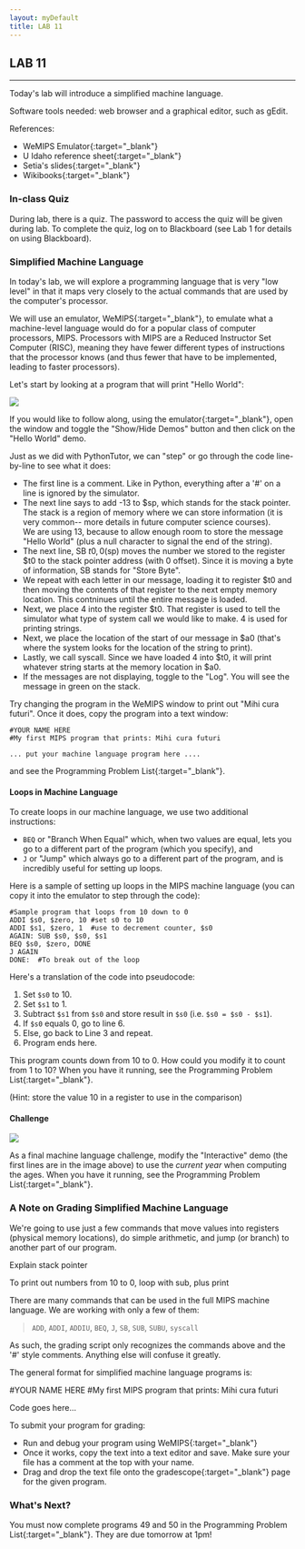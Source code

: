 ```yaml
---
layout: myDefault 
title: LAB 11  
---  
```

<style>  
table {
    border-collapse: collapse;
}
table, td, th {
    text-align: left;
    padding: 8px;
    padding-bottom: 6px;
    border: 1px solid #dee1e4;
}
tr:nth-child(even) {background-color: #fafafa;}
tr:nth-child(odd) {background-color: #ffffff;}
hr.style-six {
    border: 0;
    height: 0;
    border-top: 1px solid rgba(0, 0, 0, 0.1);
    border-bottom: 1px solid rgba(255, 255, 255, 0.3);
}
a:link {
    text-decoration: none;
}
a:visited {
    text-decoration: none;
    color: blue;
}
a:hover {
    text-decoration: none;
}
a:active {
    text-decoration: none;
}
</style>  
## LAB 11  
---  

Today's lab will introduce a simplified machine language.

Software tools needed: web browser and a graphical editor, such as gEdit.

References:

*   [WeMIPS Emulator](http://rivoire.cs.sonoma.edu/cs351/wemips/){:target="_blank"}
*   [U Idaho reference sheet](http://www.mrc.uidaho.edu/mrc/people/jff/digital/MIPSir.html){:target="_blank"}
*   [Setia's slides](https://cs.gmu.edu/~setia/cs365-S02/class3.pdf){:target="_blank"}
*   [Wikibooks](https://en.wikibooks.org/wiki/MIPS_Assembly/Instruction_Formats){:target="_blank"}

### In-class Quiz

During lab, there is a [quiz](quizzes.html). The password to access the quiz will be given during lab. To complete the quiz, log on to Blackboard (see [Lab 1](lab_01.html) for details on using Blackboard).

### Simplified Machine Language

In today's lab, we will explore a programming language that is very "low level" in that it maps very closely to the actual commands that are used by the computer's processor.

We will use an emulator, [WeMIPS](http://rivoire.cs.sonoma.edu/cs351/wemips/){:target="_blank"}, to emulate what a machine-level language would do for a popular class of computer processors, MIPS. Processors with MIPS are a Reduced Instructor Set Computer (RISC), meaning they have fewer different types of instructions that the processor knows (and thus fewer that have to be implemented, leading to faster processors).

Let's start by looking at a program that will print "Hello World":

![](mipsHello.png)

If you would like to follow along, using the [emulator](http://rivoire.cs.sonoma.edu/cs351/wemips/){:target="_blank"}, open the window and toggle the "Show/Hide Demos" button and then click on the "Hello World" demo.

Just as we did with PythonTutor, we can "step" or go through the code line-by-line to see what it does:

*   The first line is a comment. Like in Python, everything after a '#' on a line is ignored by the simulator.
*   The next line says to add -13 to $sp, which stands for the stack pointer. The stack is a region of memory where we can store information (it is very common-- more details in future computer science courses).  
    We are using 13, because to allow enough room to store the message "Hello World" (plus a null character to signal the end of the string).
*   The next line, SB $t0, 0($sp) moves the number we stored to the register $t0 to the stack pointer address (with 0 offset). Since it is moving a byte of information, SB stands for "Store Byte".
*   We repeat with each letter in our message, loading it to register $t0 and then moving the contents of that register to the next empty memory location. This contninues until the entire message is loaded.
*   Next, we place 4 into the register $t0. That register is used to tell the simulator what type of system call we would like to make. 4 is used for printing strings.
*   Next, we place the location of the start of our message in $a0 (that's where the system looks for the location of the string to print).
*   Lastly, we call syscall. Since we have loaded 4 into $t0, it will print whatever string starts at the memory location in $a0.
*   If the messages are not displaying, toggle to the "Log". You will see the message in green on the stack.

Try changing the program in the WeMIPS window to print out "Mihi cura futuri". Once it does, copy the program into a text window:

    #YOUR NAME HERE
    #My first MIPS program that prints: Mihi cura futuri

    ... put your machine language program here ....

and see the [Programming Problem List](assignments.html){:target="_blank"}.

#### Loops in Machine Language

To create loops in our machine language, we use two additional instructions:

*   `BEQ` or "Branch When Equal" which, when two values are equal, lets you go to a different part of the program (which you specify), and
*   `J` or "Jump" which always go to a different part of the program, and is incredibly useful for setting up loops.

Here is a sample of setting up loops in the MIPS machine language (you can copy it into the emulator to step through the code):

    #Sample program that loops from 10 down to 0
    ADDI $s0, $zero, 10 #set s0 to 10
    ADDI $s1, $zero, 1  #use to decrement counter, $s0
    AGAIN: SUB $s0, $s0, $s1
    BEQ $s0, $zero, DONE
    J AGAIN
    DONE:  #To break out of the loop

Here's a translation of the code into pseudocode:

1.  Set `$s0` to 10.
2.  Set `$s1` to 1.
3.  Subtract `$s1` from `$s0` and store result in `$s0` (i.e. `$s0 = $s0 - $s1`).
4.  If `$s0` equals 0, go to line 6.
5.  Else, go back to Line 3 and repeat.
6.  Program ends here.

This program counts down from 10 to 0. How could you modify it to count from 1 to 10? When you have it running, see the [Programming Problem List](assignments.html){:target="_blank"}.

(Hint: store the value 10 in a register to use in the comparison)

#### Challenge

![](mipsInteractive.png)

As a final machine language challenge, modify the "Interactive" demo (the first lines are in the image above) to use the _current year_ when computing the ages. When you have it running, see the [Programming Problem List](assignments.html){:target="_blank"}.

### A Note on Grading Simplified Machine Language

We're going to use just a few commands that move values into registers (physical memory locations), do simple arithmetic, and jump (or branch) to another part of our program.

Explain stack pointer

To print out numbers from 10 to 0, loop with sub, plus print

There are many commands that can be used in the full MIPS machine language. We are working with only a few of them:

> `ADD`, `ADDI`, `ADDIU`, `BEQ`, `J`, `SB`, `SUB`, `SUBU`, `syscall`

As such, the grading script only recognizes the commands above and the '#' style comments. Anything else will confuse it greatly.

The general format for simplified machine language programs is:

#YOUR NAME HERE
#My first MIPS program that prints: Mihi cura futuri

Code goes here...

To submit your program for grading:

*   Run and debug your program using [WeMIPS](http://rivoire.cs.sonoma.edu/cs351/wemips/){:target="_blank"}
*   Once it works, copy the text into a text editor and save. Make sure your file has a comment at the top with your name.
*   Drag and drop the text file onto the [gradescope](http://gradescope.com){:target="_blank"} page for the given program.

### What's Next?

You must now complete programs 49 and 50 in the [Programming Problem List](assignments.html){:target="_blank"}.  They are due tomorrow at 1pm!  
